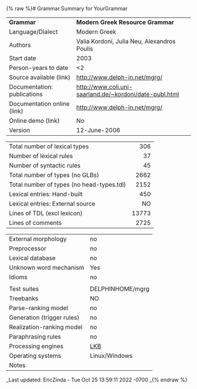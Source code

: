 {% raw %}# Grammar Summary for YourGrammar

|                             |                                                           |
|:----------------------------|:----------------------------------------------------------|
| **Grammar**                 | **Modern Greek Resource Grammar**                         |
| Language/Dialect            | Modern Greek                                              |
| Authors                     | Valia Kordoni, Julia Neu, Alexandros Poulis               |
| Start date                  | 2003                                                      |
| Person-years to date        | &lt;2                                                     |
| Source available (link)     | <http://www.delph-in.net/mgrg/>                           |
| Documentation: publications | <http://www.coli.uni-saarland.de/~kordoni/date-publ.html> |
| Documentation online (link) | <http://www.delph-in.net/mgrg/>                           |
| Online demo (link)          | No                                                        |
| Version                     | 12-June-2006                                              |

|                                           |       |
|-------------------------------------------|------:|
| Total number of lexical types             |   306 |
| Number of lexical rules                   |    37 |
| Number of syntactic rules                 |    45 |
| Total number of types (no GLBs)           |  2662 |
| Total number of types (no head-types.tdl) |  2152 |
| Lexical entries: Hand-built               |   450 |
| Lexical entries: External source          |    NO |
| Lines of TDL (excl lexicon)               | 13773 |
| Lines of comments                         |  2725 |

|                            |                  |
|----------------------------|:-----------------|
| External morphology        | no               |
| Preprocessor               | no               |
| Lexical database           | no               |
| Unknown word mechanism     | Yes              |
| Idioms                     | no               |
|                            |                  |
| Test suites                | DELPHINHOME/mgrg |
| Treebanks                  | NO               |
| Parse-ranking model        | no               |
| Generation (trigger rules) | no               |
| Realization-ranking model  | no               |
| Paraphrasing rules         | no               |
| Processing engines         | [LKB](https://blog.inductorsoftware.com/docsproto/tools/LkbTop)    |
| Operating systems          | Linux/Windows    |
| Notes                      |                  |

_Last updated: EricZinda - Tue Oct 25 13:59:11 2022 -0700
_{% endraw %}